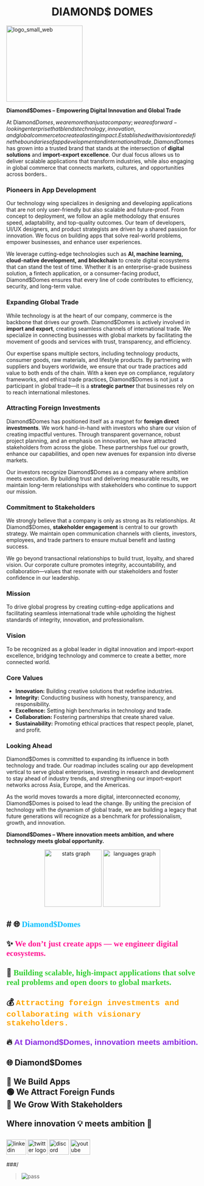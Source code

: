 <h1 align="center">DIAMOND$ DOMES</h1>

<img width="200" height="200" alt="logo_small_web" src="https://github.com/user-attachments/assets/e2c0358e-1956-4197-8e29-d6e96660bae1" />
                                                

**Diamond$Domes – Empowering Digital Innovation and Global Trade**

At Diamond$Domes, we are more than just a company; we are a forward-looking enterprise that blends technology, innovation, and global commerce to create a lasting impact. Established with a vision to redefine the boundaries of app development and international trade, Diamond$Domes has grown into a trusted brand that stands at the intersection of **digital solutions** and **import-export excellence**. Our dual focus allows us to deliver scalable applications that transform industries, while also engaging in global commerce that connects markets, cultures, and opportunities across borders..

### Pioneers in App Development

Our technology wing specializes in designing and developing applications that are not only user-friendly but also scalable and future-proof. From concept to deployment, we follow an agile methodology that ensures speed, adaptability, and top-quality outcomes. Our team of developers, UI/UX designers, and product strategists are driven by a shared passion for innovation. We focus on building apps that solve real-world problems, empower businesses, and enhance user experiences.

We leverage cutting-edge technologies such as **AI, machine learning, cloud-native development, and blockchain** to create digital ecosystems that can stand the test of time. Whether it is an enterprise-grade business solution, a fintech application, or a consumer-facing product, Diamond$Domes ensures that every line of code contributes to efficiency, security, and long-term value.

### Expanding Global Trade

While technology is at the heart of our company, commerce is the backbone that drives our growth. Diamond$Domes is actively involved in **import and export**, creating seamless channels of international trade. We specialize in connecting businesses with global markets by facilitating the movement of goods and services with trust, transparency, and efficiency.

Our expertise spans multiple sectors, including technology products, consumer goods, raw materials, and lifestyle products. By partnering with suppliers and buyers worldwide, we ensure that our trade practices add value to both ends of the chain. With a keen eye on compliance, regulatory frameworks, and ethical trade practices, Diamond$Domes is not just a participant in global trade—it is a **strategic partner** that businesses rely on to reach international milestones.

### Attracting Foreign Investments

Diamond$Domes has positioned itself as a magnet for **foreign direct investments**. We work hand-in-hand with investors who share our vision of creating impactful ventures. Through transparent governance, robust project planning, and an emphasis on innovation, we have attracted stakeholders from across the globe. These partnerships fuel our growth, enhance our capabilities, and open new avenues for expansion into diverse markets.

Our investors recognize Diamond$Domes as a company where ambition meets execution. By building trust and delivering measurable results, we maintain long-term relationships with stakeholders who continue to support our mission.

### Commitment to Stakeholders

We strongly believe that a company is only as strong as its relationships. At Diamond$Domes, **stakeholder engagement** is central to our growth strategy. We maintain open communication channels with clients, investors, employees, and trade partners to ensure mutual benefit and lasting success.

We go beyond transactional relationships to build trust, loyalty, and shared vision. Our corporate culture promotes integrity, accountability, and collaboration—values that resonate with our stakeholders and foster confidence in our leadership.

### Mission

To drive global progress by creating cutting-edge applications and facilitating seamless international trade while upholding the highest standards of integrity, innovation, and professionalism.

### Vision

To be recognized as a global leader in digital innovation and import-export excellence, bridging technology and commerce to create a better, more connected world.

### Core Values

* **Innovation:** Building creative solutions that redefine industries.
* **Integrity:** Conducting business with honesty, transparency, and responsibility.
* **Excellence:** Setting high benchmarks in technology and trade.
* **Collaboration:** Fostering partnerships that create shared value.
* **Sustainability:** Promoting ethical practices that respect people, planet, and profit.

### Looking Ahead

Diamond$Domes is committed to expanding its influence in both technology and trade. Our roadmap includes scaling our app development vertical to serve global enterprises, investing in research and development to stay ahead of industry trends, and strengthening our import-export networks across Asia, Europe, and the Americas.

As the world moves towards a more digital, interconnected economy, Diamond$Domes is poised to lead the change. By uniting the precision of technology with the dynamism of global trade, we are building a legacy that future generations will recognize as a benchmark for professionalism, growth, and innovation.

**Diamond$Domes – Where innovation meets ambition, and where technology meets global opportunity.**



<div align="center">
  <img src="https://github-readme-stats.vercel.app/api?username=Diamonddomes&hide_title=false&hide_rank=false&show_icons=true&include_all_commits=true&count_private=true&disable_animations=false&theme=dracula&locale=en&hide_border=false&order=1" height="150" alt="stats graph"  />
  <img src="https://github-readme-stats.vercel.app/api/top-langs?username=Diamonddomes&locale=en&hide_title=false&layout=compact&card_width=320&langs_count=5&theme=dracula&hide_border=false&order=2" height="150" alt="languages graph"  />
</div>

###
###

<h2 align="left"># 🌐 <span style="color:#00BFFF; font-family:Verdana;">Diamond$Domes</span><br><br>✨ <span style="color:#FF1493; font-family:Georgia;">We don’t just create apps — we engineer digital ecosystems.</span>  <br><br>🚀 <span style="color:#32CD32; font-family:Tahoma;">Building scalable, high-impact applications that solve real problems and open doors to global markets.</span>  <br><br>💰 <span style="color:#FFA500; font-family:Courier New;">Attracting foreign investments and collaborating with visionary stakeholders.</span>  <br><br>🔥 <span style="color:#8A2BE2; font-family:Helvetica;">At Diamond$Domes, innovation meets ambition.</span></h2>

###

<h2 align="left"></h2>

###

<h2 align="left">🌐 Diamond$Domes<br><br>💎 We Build Apps<br>🟢 We Attract Foreign Funds<br>🔵 We Grow With Stakeholders<br><br>Where innovation 💡 meets ambition 🚀</h2>

###

<h2 align="left"></h2>

###

<div align="left">
</div>

###















<div align="left">
  <img src="https://raw.githubusercontent.com/maurodesouza/profile-readme-generator/master/src/assets/icons/social/linkedin/default.svg" width="52" height="40" alt="linkedin logo"  />
  <img src="https://raw.githubusercontent.com/maurodesouza/profile-readme-generator/master/src/assets/icons/social/twitter/default.svg" width="52" height="40" alt="twitter logo"  />
  <img src="https://raw.githubusercontent.com/maurodesouza/profile-readme-generator/master/src/assets/icons/social/discord/default.svg" width="52" height="40" alt="discord logo"  />
  <img src="https://raw.githubusercontent.com/maurodesouza/profile-readme-generator/master/src/assets/icons/social/youtube/default.svg" width="52" height="40" alt="youtube logo"  />
</div>

###/
>![pass](https://github.com/user-attachments/assets/a2c72349-1ea5-4da0-a1b3-3792434e58f1)
